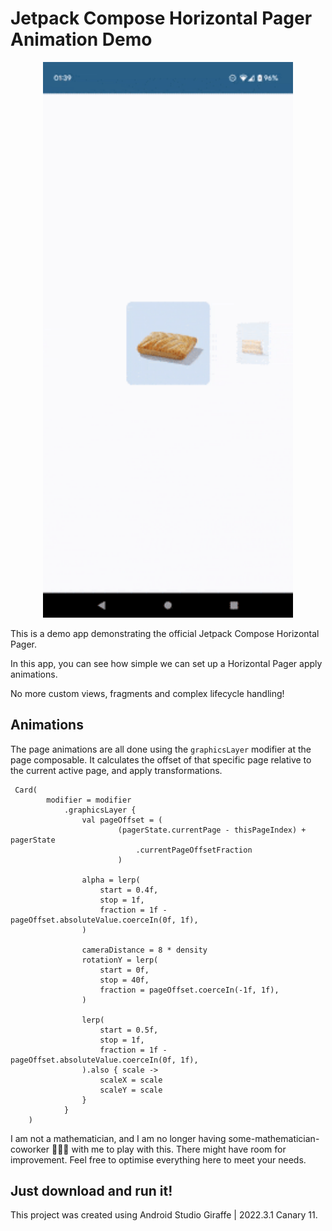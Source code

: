 # Jetpack Compose Horizontal Pager Animation Demo

<p align="center">
  <img src="greggs.gif" width="400" />
</p>

This is a demo app demonstrating the official Jetpack Compose Horizontal Pager.

In this app, you can see how simple we can set up a Horizontal Pager apply animations.

No more custom views, fragments and complex lifecycle handling!

## Animations

The page animations are all done using the `graphicsLayer` modifier at the page composable. It calculates the offset of that specific page relative to the current active page, and apply transformations.

```
 Card(
        modifier = modifier
            .graphicsLayer {
                val pageOffset = (
                        (pagerState.currentPage - thisPageIndex) + pagerState
                            .currentPageOffsetFraction
                        )

                alpha = lerp(
                    start = 0.4f,
                    stop = 1f,
                    fraction = 1f - pageOffset.absoluteValue.coerceIn(0f, 1f),
                )

                cameraDistance = 8 * density
                rotationY = lerp(
                    start = 0f,
                    stop = 40f,
                    fraction = pageOffset.coerceIn(-1f, 1f),
                )

                lerp(
                    start = 0.5f,
                    stop = 1f,
                    fraction = 1f - pageOffset.absoluteValue.coerceIn(0f, 1f),
                ).also { scale ->
                    scaleX = scale
                    scaleY = scale
                }
            }
    )
```

I am not a mathematician, and I am no longer having some-mathematician-coworker 👨🏻‍🦲 with me to play with this. There might have room for improvement. Feel free to optimise everything here to meet your needs.


## Just download and run it!

This project was created using Android Studio Giraffe | 2022.3.1 Canary 11.
